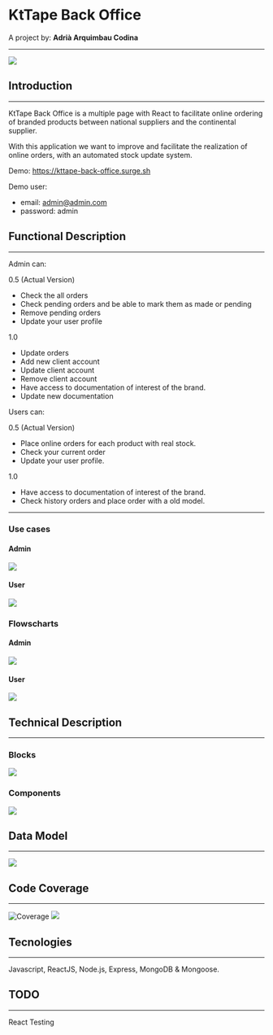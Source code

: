 # KtTape Back Office
A project by:
    **Adrià Arquimbau Codina**

---


![](https://kttape.es/wp-content/uploads/2019/02/Logo-sense-fons-dreta-blanc.png)

## **Introduction**
---
KtTape Back Office is a multiple page with React to facilitate online ordering of branded products between national suppliers and the continental supplier.

With this application we want to improve and facilitate the realization of online orders, with an automated stock update system.

Demo: https://kttape-back-office.surge.sh

Demo user:
+ email: admin@admin.com
+ password: admin

## **Functional Description**
---
Admin can:

0.5 (Actual Version)
+ Check the all orders
+ Check pending orders and be able to mark them as made or pending
+ Remove pending orders
+ Update your user profile

1.0 
+ Update orders
+ Add new client account
+ Update client account
+ Remove client account
+ Have access to documentation of interest of the brand.
+ Update new documentation

Users can:

0.5 (Actual Version)
+ Place online orders for each product with real stock.
+ Check your current order 
+ Update your user profile.

1.0
+ Have access to documentation of interest of the brand.
+ Check history orders and place order with a old model.

---

### Use cases

#### Admin
![](./images/admin-cases.png)

#### User
![](./images/user-cases.png)

### Flowscharts

#### Admin
![](./images/admin-flow.png)

#### User
![](./images/user-flow.png)



## **Technical Description**
---

### **Blocks**
![](./images/blocks.png)
### **Components**
![](./images/components.png)

<!-- ### **React Components** TODO
 -->

## **Data Model**
---
![](./images/data-model.png)

## **Code Coverage**
---
![Coverage](https://img.shields.io/badge/Coverage-95%25-green.svg)
![](./images/test-api.png)

## **Tecnologies**
---

Javascript, ReactJS, Node.js, Express, MongoDB & Mongoose.

## **TODO**
---
React Testing